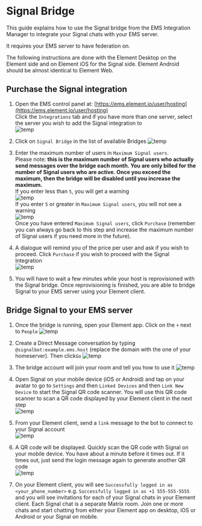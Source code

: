 # Signal Bridge

This guide explains how to use the Signal bridge from the EMS Integration Manager to integrate your Signal chats with your EMS server.

It requires your EMS server to have federation on.

The following instructions are done with the  Element Desktop on the Element side and on Element iOS for the Signal side. Element Android should be almost identical to Element Web.

## Purchase  the Signal integration

1. Open the EMS control panel at: [https://ems.element.io/user/hosting](https://ems.element.io/user/hosting)  
Click the `Integrations` tab  and if you have more than one server, select the server you wish to add the Signal integration to  
![temp](images/click-integration-tab-ems-user-hosting.png)  

1. Click on `Signal Bridge` in the list of available Bridges
![temp](images/signalbridge-integrations-bridges-list-with-signal.png)  

1. Enter the maximum number of users in `Maximum Signal users`.  
Please note:  **this is the maximum number of Signal users who actually send messages over the bridge each month. You are only billed for the number of Signal users who are active. Once you exceed the maximum, then the bridge will be disabled until you increase the maximum.**  
If you enter less than `5`, you will get a warning  
![temp](images/si-low-rmau-warning.png)  
If you enter `5` or greater in `Maximum Signal users`, you will not see a warning  
![temp](images/si-enter-number-users-click-purchase.png)  
Once you have entered `Maximum Signal users`, click `Purchase` (remember you can always go back to this step and increase the maximum number of Signal users if you need more in the future).

1. A dialogue will remind you of the price per user and ask if you wish to proceed. Click `Purchase` if you wish to proceed with the Signal Integration  
![temp](images/si-confirm-subscription-click-purchase.png)  

1. You will have to wait a few minutes while your host is reprovisioned with the Signal bridge.
Once reprovisioning is finished, you are able to bridge Signal to your EMS server using your Element client.

## Bridge Signal to your EMS server

1. Once the bridge is running, open your Element app. Click on the `+` next to `People`
![temp](images/start-chat.png)

1. Create a Direct Message conversation by typing `@signalbot:example.ems.host` (replace the domain with the one of your homeserver). Then click`Go`
![temp](images/dm-si-bot.png)

1. The bridge account will join your room and tell you how to use it
![temp](images/sibridge-bot-joins-room.png)

1. Open Signal on your mobile device (iOS or Android) and tap on your avatar to go to `Settings` and then `Linked Devices` and then `Link New Device` to start the Signal QR code scanner. You will use this QR code scanner to scan a QR code displayed by your Element client in the next step  
![temp](images/sibridge-signal-ios-qrcode.jpg)

1. From your Element client, send a `link` message to the bot to connect to your Signal account  
![temp](images/sibridge-send-link-message.png)

1. A QR code will be displayed. Quickly scan the QR code with Signal on your mobile device. You have about a minute before it times out. If it times out, just send the login message again to generate another QR code  
![temp](images/sibridge-qr-code-from-link-command.png)

1. On your Element client, you will see `Successfully logged in as <your_phone_number>` e.g. `Successfully logged in as +1 555-555-5555` and you will see invitations for each of your Signal chats in your Element client. Each Signal chat is a separate Matrix room. Join one or more chats and start chatting from either your Element app on desktop, iOS or Android or your Signal on mobile.
